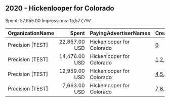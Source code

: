 ## 2020 - Hickenlooper for Colorado 
Spent: 57,955.00
Impressions: 15,577,797

|OrganizationName|Spent|PayingAdvertiserNames|CreativeUrls|Impressions|Genders|AgeBrackets|CountryCodes|BillingAddresses|CandidateBallotInformation|
|:---|---:|:---|:---|---:|:---|:---|:---|:---|:---|
|Precision [TEST]|22,857.00 USD|Hickenlooper for Colorado|[0](https://www.snap.com/political-ads/asset/7945bf6e22f376d35365b20564bb9fe593ce012092bde9bb1ef2ffcfd014c34c?mediaType=jpg)|4,982,945||18-34|united states|"1121 14th Street NW Suite 700,Washington,20005,US"|John Hickenlooper|
|Precision [TEST]|14,476.00 USD|Hickenlooper for Colorado|[1](https://www.snap.com/political-ads/asset/6e311a949f5f598f918038ba49f8e2607237a7d9530ecbc897239a0754696110?mediaType=mp4),[2](https://www.snap.com/political-ads/asset/ef50d8eb059ddae22d4423d59957705aa040587cc0a6144a288139752bf1d9d1?mediaType=mp4),[3](https://www.snap.com/political-ads/asset/f3a07c798064497b30cf73b80a9a2a94b8ff60fe2f6b42b1d1597bff95400bcd?mediaType=mp4)|4,765,236||18-34|united states|"1121 14th Street NW Suite 700,Washington,20005,US"|John Hickenlooper|
|Precision [TEST]|12,959.00 USD|Hickenlooper for Colorado|[4](https://www.snap.com/political-ads/asset/f391e4c34dd1eed5ded8090169d47f691cc70541a7cadb6c8752c67c42aebddc?mediaType=mp4),[5](https://www.snap.com/political-ads/asset/74bc080726d66251b2048f70e7ebec25d3022415e112fa18f9bf99acd62cdf09?mediaType=mp4),[6](https://www.snap.com/political-ads/asset/c5c7c4f79c85e133839efa9d5e76321b0eba2eb3e0da6fbf7dac518af5e1775e?mediaType=mp4)|3,646,969||18-34|united states|"1121 14th Street NW Suite 700,Washington,20005,US"|John Hickenlooper|
|Precision [TEST]|7,663.00 USD|Hickenlooper for Colorado|[7](https://www.snap.com/political-ads/asset/b5065d90de96739f8e7296681b8454e44739c5ed264741811aa06b10b8621fa3?mediaType=jpg),[8](https://www.snap.com/political-ads/asset/3ca8f76bc3d986a3080e6fde6d673a5845d3d58a02394b4862bdfbb141b04830?mediaType=jpg),[9](https://www.snap.com/political-ads/asset/85569ab365787401bd34c92e3f9d81d5daa2d7829acd9996ce9cc78872fb5aee?mediaType=jpg)|2,182,647||18-34|united states|"1121 14th Street NW Suite 700,Washington,20005,US"|John Hickenlooper|
